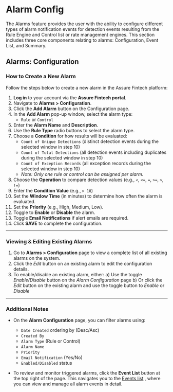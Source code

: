 # Alarm Config
The Alarms feature provides the user with the ability to configure different types of alarm notification events for detection events resulting from the Rule Engine and Control list or rate management engines. This section includes three core components relating to alarms: Configuration, Event List, and Summary. 

## Alarms: Configuration
### How to Create a New Alarm

Follow the steps below to create a new alarm in the Assure Fintech platform:

1. **Log in** to your account via the **Assure Fintech portal**.
2. Navigate to **Alarms > Configuration**.
3. Click the **Add Alarm** button on the Configuration page.
4. In the **Add Alarm** pop-up window, select the alarm type:
   - `Rule` or `Control`
5. Enter the **Alarm Name** and **Description**.
6. Use the **Rule Type** radio buttons to select the alarm type.
7. Choose a **Condition** for how results will be evaluated:
   - `Count of Unique Detections` (distinct detection events during the selected window in step 10)
   - `Count of Total Detections` (all detection events including duplicates during the selected window in step 10)
   - `Count of Exception Records` (all exception records during the selected window in step 10)
   - *Note: Only one rule or control can be assigned per alarm.*
8. Choose the **Operation** to compare detection values (e.g., `<`, `<=`, `=`, `>=`, `>`, `!=`)
9. Enter the **Condition Value** (e.g., `> 10`)
10. Set the **Window Time** (in minutes) to determine how often the alarm is evaluated.
11. Set the **Priority** (e.g., High, Medium, Low).
12. Toggle to **Enable** or **Disable** the alarm.
13. Toggle **Email Notifications** if alert emails are required.
14. Click **SAVE** to complete the configuration.

---
### Viewing & Editing Existing Alarms
1. Go to **Alarms > Configuration** page to view a complete list of all existing alarms on the system.
2. Click the *Edit* button on an existing alarm to edit the configuration details.
3. To enable/disable an existing alarm, either:
   a) Use the toggle *Enable/Disable* button on the *Alarm Configuration* page
   b) Or click the *Edit* button on the existing alarm and use the toggle button to *Enable* or *Disable*

---

### Additional Notes

- On the **Alarm Configuration** page, you can filter alarms using:
  - `Date Created` ordering by (Desc/Asc)
  - `Created By`
  - `Alarm Type` (Rule or Control)
  - `Alarm Name`
  - `Priority`
  - `Email Notification` (Yes/No)
  - `Enabled/Disabled` status

- To review and monitor triggered alarms, click the **Event List** button at the top right of the page. This navigates you to the [Events list](../tutorials/EventList.md) , where you can view and manage all alarm events in detail.

